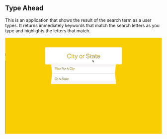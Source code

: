 ## Type Ahead
This is an application that shows the result of the search term as a user types.
It returns immediately keywords that match the search letters as you type and highlights the letters that match.

![](type_ahead.gif)
